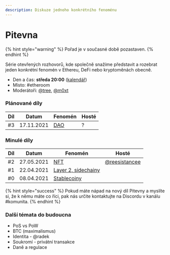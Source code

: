 ```yaml
---
description: Diskuze jednoho konkrétního fenoménu
---
```


# Pitevna

{% hint style="warning" %}
Pořad je v současné době pozastaven.
{% endhint %}

Série otevřených rozhovorů, kde společně snažíme představit a rozebrat jeden konkrétní fenomén v Ethereu, DeFi nebo kryptoměnách obecně.

* Den a čas: **středa 20:00** ([kalendář](https://forum.gwei.cz/calendar))
* Místo: #etheroom
* Moderátoři: [@tree](https://forum.gwei.cz/u/tree), [@m0xt](https://forum.gwei.cz/u/m0xt)

### Plánované díly

| Díl | Datum      | Fenomén                                          | Hosté |
| --- | ---------- | ------------------------------------------------ | ----- |
| #3  | 17.11.2021 | [DAO](https://forum.gwei.cz/t/pitevna-4-dao/498) | ?     |

### Minulé díly

| Díl | Datum      | Fenomén                                                                         | Hosté                                             |
| --- | ---------- | ------------------------------------------------------------------------------- | ------------------------------------------------- |
| #2  | 27.05.2021 | [NFT](https://forum.gwei.cz/t/pitevna-2-nft/366)                                | [@reesistancee](https://twitter.com/reesistancee) |
| #1  | 22.04.2021 | [Layer 2, sidechainy](https://forum.gwei.cz/t/pitevna-1-layer-2-sidechainy/348) |                                                   |
| #0  | 08.04.2021 | [Stablecoiny](https://forum.gwei.cz/t/tema-stablecoiny/335)                     |                                                   |

{% hint style="success" %}
Pokud máte nápad na nový díl Pitevny a myslíte si, že k němu máte co říci, pak nás určite kontaktujte na Discordu v kanálu #komunita.
{% endhint %}

### Další témata do budoucna

* PoS vs PoW
* BTC (maximalismus)
* Identita - @radek
* Soukromí - privátní transakce
* Daně a regulace
